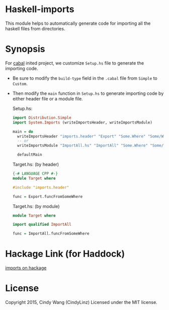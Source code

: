 # Haskell-imports

This module helps to automatically generate code for importing all the haskell files from directories.

# Synopsis

For [cabal](https://www.haskell.org/cabal/) inited project, we customize `Setup.hs` file to generate the importing code.

  * Be sure to modify the `build-type` field in the `.cabal` file from `Simple` to `Custom`.

  * Then modify the `main` function in `Setup.hs` to generate importing code by either header file or a module file.

      Setup.hs:

      ```haskell
      import Distribution.Simple
      import System.Imports (writeImportsHeader, writeImportsModule)

      main = do
        writeImportsHeader "imports.header" "Export" "Some.Where" "Some/Where"
        -- or
        writeImportsModule "ImportAll.hs" "ImportAll" "Some.Where" "Some/Where"

        defaultMain
      ```

      Target.hs: (by header)

      ```haskell
      {-# LANGUAGE CPP #-}
      module Target where

      #include "imports.header"

      func = Export.funcFromSomeWhere
      ```

      Target.hs: (by module)

      ```haskell
      module Target where

      import qualified ImportAll

      func = ImportAll.funcFromSomeWhere
      ```

# Hackage Link (for Haddock)

[imports on hackage](http://hackage.haskell.org/package/imports)

# License

Copyright 2015, Cindy Wang (CindyLinz) Licensed under the MIT license.
